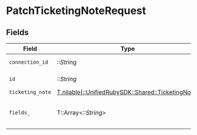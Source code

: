 # PatchTicketingNoteRequest


## Fields

| Field                                                                                      | Type                                                                                       | Required                                                                                   | Description                                                                                |
| ------------------------------------------------------------------------------------------ | ------------------------------------------------------------------------------------------ | ------------------------------------------------------------------------------------------ | ------------------------------------------------------------------------------------------ |
| `connection_id`                                                                            | *::String*                                                                                 | :heavy_check_mark:                                                                         | ID of the connection                                                                       |
| `id`                                                                                       | *::String*                                                                                 | :heavy_check_mark:                                                                         | ID of the Note                                                                             |
| `ticketing_note`                                                                           | [T.nilable(::UnifiedRubySDK::Shared::TicketingNote)](../../models/shared/ticketingnote.md) | :heavy_minus_sign:                                                                         | N/A                                                                                        |
| `fields_`                                                                                  | T::Array<*::String*>                                                                       | :heavy_minus_sign:                                                                         | Comma-delimited fields to return                                                           |